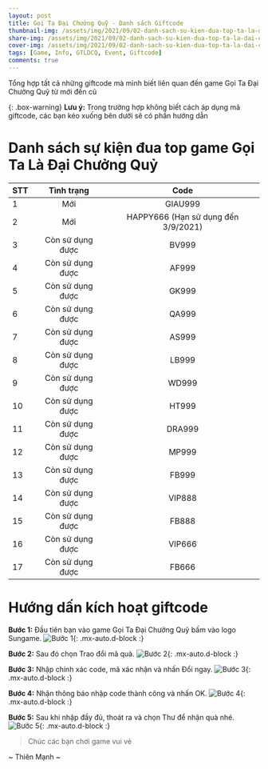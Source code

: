 ```yaml
---
layout: post
title: Gọi Ta Đại Chưởng Quỹ - Danh sách Giftcode
thumbnail-img: /assets/img/2021/09/02-danh-sach-su-kien-dua-top-ta-la-dai-chuong-quy/thumbnail.jpg
share-img: /assets/img/2021/09/02-danh-sach-su-kien-dua-top-ta-la-dai-chuong-quy/share-img.jpg
cover-img: /assets/img/2021/09/02-danh-sach-su-kien-dua-top-ta-la-dai-chuong-quy/share-img.jpg
tags: [Game, Info, GTLDCQ, Event, Giftcode]
comments: true
---
```


Tổng hợp tất cả những giftcode mà mình biết liên quan đến game Gọi Ta Đại Chưởng Quỹ từ mới đến cũ

{: .box-warning}
**Lưu ý:** Trong trường hợp không biết cách áp dụng mã giftcode, các bạn kéo xuống bên dưới sẽ có phần hướng dẫn

# Danh sách sự kiện đua top game **Gọi Ta Là Đại Chưởng Quỷ**

| STT |    Tình trạng    |                  Code                 |
|-----|:----------------:|:-------------------------------------:|
| 1   |        Mới       |                GIAU999                |
| 2   |        Mới       | HAPPY666 (Hạn sử dụng đến 3/9/2021)   |
| 3   | Còn sử dụng được |                 BV999                 |
| 4   | Còn sử dụng được |                 AF999                 |
| 5   | Còn sử dụng được |                 GK999                 |
| 6   | Còn sử dụng được |                 QA999                 |
| 7   | Còn sử dụng được |                 AS999                 |
| 8   | Còn sử dụng được |                 LB999                 |
| 9   | Còn sử dụng được |                 WD999                 |
| 10  | Còn sử dụng được |                 HT999                 |
| 11  | Còn sử dụng được |                 DRA999                |
| 12  | Còn sử dụng được |                 MP999                 |
| 13  | Còn sử dụng được |                 FB999                 |
| 14  | Còn sử dụng được |                 VIP888                |
| 15  | Còn sử dụng được |                 FB888                 |
| 16  | Còn sử dụng được |                 VIP666                |
| 17  | Còn sử dụng được |                 FB666                 |

# Hướng dấn kích hoạt giftcode

**Bước 1:** Đầu tiên bạn vào game Gọi Ta Đại Chưởng Quỹ bấm vào logo Sungame.
![Bước 1](/assets/img/2021/09/03-danh-sach-giftcode/hinh1.jpg){: .mx-auto.d-block :}

**Bước 2:** Sau đó chọn Trao đổi mã quà.
![Bước 2](/assets/img/2021/09/03-danh-sach-giftcode/hinh2.jpg){: .mx-auto.d-block :}

**Bước 3:** Nhập chính xác code, mã xác nhận và nhấn Đổi ngay.
![Bước 3](/assets/img/2021/09/03-danh-sach-giftcode/hinh3.jpg){: .mx-auto.d-block :}

**Bước 4:** Nhận thông báo nhập code thành công và nhấn OK.
![Bước 4](/assets/img/2021/09/03-danh-sach-giftcode/hinh4.jpg){: .mx-auto.d-block :}

**Bước 5:** Sau khi nhập đầy đủ, thoát ra và chọn Thư để nhận quà nhé.
![Bước 5](/assets/img/2021/09/03-danh-sach-giftcode/hinh5.jpg){: .mx-auto.d-block :}

> Chúc các bạn chơi game vui vẻ

~ Thiên Mạnh ~